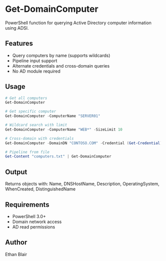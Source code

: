 # Get-DomainComputer

PowerShell function for querying Active Directory computer information using ADSI.

## Features

- Query computers by name (supports wildcards)
- Pipeline input support
- Alternate credentials and cross-domain queries
- No AD module required

## Usage

```powershell
# Get all computers
Get-DomainComputer

# Get specific computer
Get-DomainComputer -ComputerName "SERVER01"

# Wildcard search with limit
Get-DomainComputer -ComputerName "WEB*" -SizeLimit 10

# Cross-domain with credentials
Get-DomainComputer -DomainDN "CONTOSO.COM" -Credential (Get-Credential)

# Pipeline from file
Get-Content "computers.txt" | Get-DomainComputer
```

## Output

Returns objects with: Name, DNSHostName, Description, OperatingSystem, WhenCreated, DistinguishedName

## Requirements

- PowerShell 3.0+
- Domain network access
- AD read permissions

## Author

Ethan Blair
